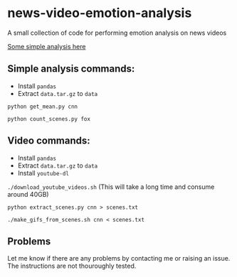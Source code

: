 # news-video-emotion-analysis
A small collection of code for performing emotion analysis on news videos

[Some simple analysis here](https://medium.com/@cory.nezin/is-fox-news-angrier-than-cnn-a-computer-assisted-analysis-45b3db340a10)

## Simple analysis commands:

* Install `pandas`
* Extract `data.tar.gz` to `data`

`python get_mean.py cnn`

`python count_scenes.py fox`

## Video commands:

* Install `pandas`
* Extract `data.tar.gz` to `data`
* Install `youtube-dl`

`./download_youtube_videos.sh` (This will take a long time and consume around 40GB)

`python extract_scenes.py cnn > scenes.txt`

`./make_gifs_from_scenes.sh cnn < scenes.txt`

## Problems

Let me know if there are any problems by contacting me or raising an issue.  The instructions are not thouroughly tested.

